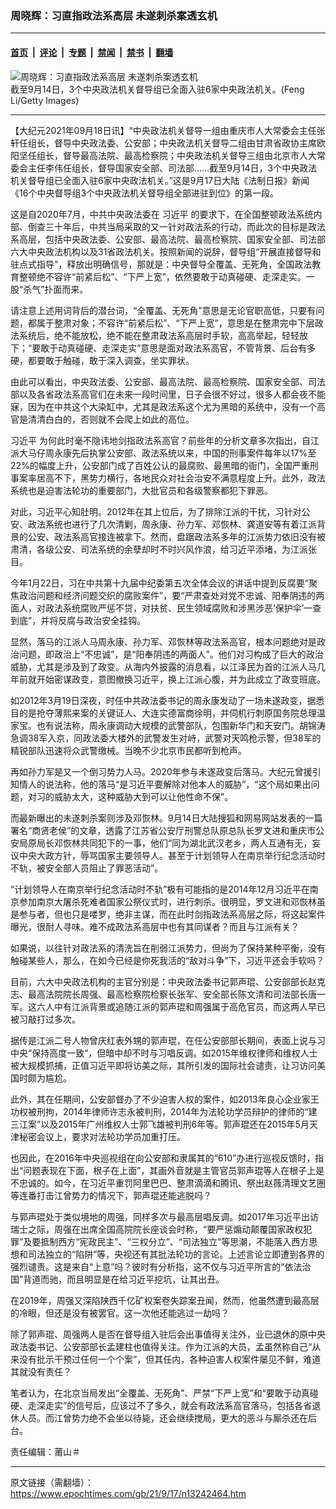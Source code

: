 ### 周晓辉：习直指政法系高层 未遂刺杀案透玄机

---

#### [首页](../../../..?n13242464) &nbsp;|&nbsp; [评论](../../../../../epoch-comment?n13242464) &nbsp;|&nbsp; [专题](../../../../../epoch-special?n13242464) &nbsp;|&nbsp; [禁闻](../../../../../epoch-news?n13242464) &nbsp;|&nbsp; [禁书](../../../../../books?n13242464) &nbsp;|&nbsp; [翻墙](https://github.com/gfw-breaker/nogfw/blob/master/README.md?n13242464)


<div><img alt="周晓辉：习直指政法系高层 未遂刺杀案透玄机" class="attachment-djy_600_400 size-djy_600_400 wp-post-image" src="https://i.epochtimes.com/assets/uploads/2021/09/id13242484-p8638621a666309283-600x400-1.jpeg"/>
<div class="caption">
 截至9月14日，3个中央政法机关督导组已全面入驻6家中央政法机关。(Feng Li/Getty Images)
</div></div><hr/><div class="post_content" id="artbody" itemprop="articleBody">
 <!-- article content begin -->
 <p>
  【大纪元2021年09月18日讯】“中央政法机关督导一组由重庆市人大常委会主任张轩任组长，督导中央政法委、公安部；中央政法机关督导二组由甘肃省政协主席欧阳坚任组长，督导最高法院、最高检察院；中央政法机关督导三组由北京市人大常委会主任李伟任组长，督导国家安全部、司法部……截至9月14日，3个中央政法机关督导组已全面入驻6家中央政法机关。”这是9月17日大陆《法制日报》新闻《16个中央督导组3个中央政法机关督导组全部进驻到位》的第一段。
 </p>
 <p>
  这是自2020年7月，中共中央政法委在
  <ok href="https://www.epochtimes.com/gb/tag/%E4%B9%A0%E8%BF%91%E5%B9%B3.html">
   习近平
  </ok>
  的要求下，在全国整顿政法系统内部、倒查三十年后，中共当局采取的又一针对政法系的行动，而此次的目标是政法系高层，包括中央政法委、公安部、最高法院、最高检察院、国家安全部、司法部六大中央政法机构以及31省政法机关。按照新闻的说辞，督导组“开展直接督导和驻点式指导”，释放出明确信号，那就是：中央督导全覆盖、无死角，全国政法教育整顿绝不容许“前紧后松”、“下严上宽”，依然要敢于动真碰硬、走深走实。一股“杀气”扑面而来。
 </p>
 <p>
  请注意上述用词背后的潜台词，“全覆盖、无死角”意思是无论官职高低，只要有问题，都属于整肃对象；不容许“前紧后松”、“下严上宽”，意思是在整肃完中下层政法系统后，绝不能放松，绝不能在整肃政法系高层时手软，高高举起，轻轻放下；“要敢于动真碰硬、走深走实”意思是面对政法系高官，不管背景、后台有多硬，都要敢于触碰，敢于深入调查，坐实罪状。
 </p>
 <p>
  由此可以看出，中央政法委、公安部、最高法院、最高检察院、国家安全部、司法部以及各省政法系高官们在未来一段时间里，日子会很不好过，很多人都会夜不能寐，因为在中共这个大染缸中，尤其是政法系这个尤为黑暗的系统中，没有一个高官是清清白白的，否则就不会爬上如此的高位。
 </p>
 <p>
  <ok href="https://www.epochtimes.com/gb/tag/%E4%B9%A0%E8%BF%91%E5%B9%B3.html">
   习近平
  </ok>
  为何此时毫不隐讳地剑指政法系高官？前些年的分析文章多次指出，自江派大马仔周永康先后执掌公安部、政法系统以来，中国的刑事案件每年以17%至22%的幅度上升，公安部门成了百姓公认的最腐败、最黑暗的衙门，全国严重刑事案率居高不下，黑势力横行，各地民众对社会治安不满意程度上升。此外，政法系统也是迫害法轮功的重要部门，大批官员和各级警察都犯下罪恶。
 </p>
 <p>
  对此，习近平心知肚明。2012年在其上位后，为了排除江派的干扰，习针对公安、政法系统也进行了几次清剿，周永康、孙力军、邓恢林、龚道安等有着江派背景的公安、政法系高官接连被拿下。然而，盘踞政法系多年的江派势力依旧没有被肃清，各级公安、司法系统的余孽却时不时兴风作浪，给习近平添堵，为江派张目。
 </p>
 <p>
  今年1月22日，习在中共第十九届中纪委第五次全体会议的讲话中提到反腐要“聚焦政治问题和经济问题交织的腐败案件”，要“严肃查处对党不忠诚、阳奉阴违的两面人，对政法系统腐败严惩不贷，对扶贫、民生领域腐败和涉黑涉恶‘保护伞’一查到底”，并将反腐与政治安全挂钩。
 </p>
 <p>
  显然，落马的江派人马周永康、孙力军、邓恢林等政法系高官，根本问题绝对是政治问题，即政治上“不忠诚”，是“阳奉阴违的两面人”。他们对习构成了巨大的政治威胁，尤其是涉及到了政变。从海内外披露的消息看，以江泽民为首的江派人马几年前就开始密谋政变，意图撤换习近平，换上江派心腹，并为此成立了政变班底。
 </p>
 <p>
  如2012年3月19日深夜，时任中共政法委书记的周永康发动了一场未遂政变，据悉目的是抢夺薄熙来案的关键证人、大连实德富商徐明，并伺机行刺原国务院总理温家宝。也有说法称，周永康调动大规模的武警部队，包围新华门和天安门。胡锦涛急调38军入京，同政法委大楼外的武警发生对峙，武警对天鸣枪示警，但38军的精锐部队迅速将众武警缴械。当晚不少北京市民都听到枪声。
 </p>
 <p>
  再如孙力军是又一个倒习势力人马。2020年参与未遂政变后落马。大纪元曾援引知情人的说法称，他的落马“是习近平要解除对他本人的威胁”，“这个局如果出问题，对习的威胁太大，这种威胁大到可以让他性命不保”。
 </p>
 <p>
  而最新曝出的未遂刺杀案则涉及邓恢林。9月14日大陆搜狐和网易网站发表的一篇署名“商贤老侯”的文章，透露了江苏省公安厅刑警总队原总队长罗文进和重庆市公安局原局长邓恢林共同犯下的一事，他们“同为湖北武汉老乡，两人互通有无，妄议中央大政方针，辱骂国家主要领导人。甚至于计划领导人在南京举行纪念活动时不轨，被安全部人员阻止了罪恶活动”。
 </p>
 <p>
  “计划领导人在南京举行纪念活动时不轨”极有可能指的是2014年12月习近平在南京参加南京大屠杀死难者国家公祭仪式时，进行刺杀。很明显，罗文进和邓恢林虽是参与者，但也只是喽罗，绝非主谋，而在此时剑指政法系高层之际，将这起案件曝光，很耐人寻味。难不成政法系高层中也有其同谋者？而且与江派有关？
 </p>
 <p>
  如果说，以往针对政法系的清洗旨在削弱江派势力，但尚为了保持某种平衡，没有触碰某些人，那么，在如今已经是你死我活的“敌对斗争”下，习近平还会手软吗？
 </p>
 <p>
  目前，六大中央政法机构的主官分别是：中央政法委书记郭声琨、公安部部长赵克志、最高法院院长周强、最高检察院检察长张军、安全部长陈文清和司法部长唐一军。这六人中有江派背景或追随江派的郭声琨和周强属于高危官员，而这两人早已被习敲打过多次。
 </p>
 <p>
  据传是江派二号人物曾庆红表外甥的郭声琨，在任公安部部长期间，表面上说与习中央“保持高度一致”，但暗中却不时与习唱反调。如2015年维权律师和维权人士被大规模抓捕，正值习近平即将访美之际，其所引发的国际社会谴责，让习访问美国时颇为尴尬。
 </p>
 <p>
  此外，其在任期间，公安部督办了不少迫害人权的案件，如2013年良心企业家王功权被刑拘，2014年律师许志永被判刑，2014年为法轮功学员辩护的律师的“建三江案”以及2015年广州维权人士郭飞雄被判刑6年等。郭声琨还在2015年5月天津秘密会议上，要求对法轮功学员加重打压。
 </p>
 <p>
  也因此，在2016年中央巡视组在向公安部和隶属其的“610”办进行巡视反馈时，指出“问题表现在下面，根子在上面”，其画外音就是主管官员郭声琨等人在根子上是不忠诚的。如今，在习近平重罚阿里巴巴、整肃滴滴和腾讯、祭出赵薇清理文艺圈等连番打击江曾势力的情况下，郭声琨还能逃脱吗？
 </p>
 <p>
  与郭声琨处于类似境地的周强，同样多次与最高层唱反调。如2017年习近平出访瑞士之际，周强在出席全国高院院长座谈会时称，“要严惩煽动颠覆国家政权犯罪”及要抵制西方“宪政民主”、“三权分立”、“司法独立”等思潮，不能落入西方思想和司法独立的“陷阱”等，央视还有其批法轮功的言论。上述言论立即遭到各界的强烈谴责。这是来自“上意”吗？彼时有分析指，这不仅与习近平所言的“依法治国”背道而驰，而且明显是在给习近平挖坑，让其出丑。
 </p>
 <p>
  在2019年，周强又深陷陕西千亿矿权案卷失踪案丑闻，然而，他虽然遭到最高层的冷眼，但还是没有被罢官。这一次他还能逃过一劫吗？
 </p>
 <p>
  除了郭声琨、周强两人是否在督导组入驻后会出事值得关注外，业已退休的原中央政法委书记、公安部部长孟建柱也值得关注。作为江派的大员，孟虽然称自己“从来没有批示干预过任何一个个案”，但其任内，各种迫害人权案件屡见不鲜，难道其就没有责任？
 </p>
 <p>
  笔者认为，在北京当局发出“全覆盖、无死角”、严禁“下严上宽”和“要敢于动真碰硬、走深走实”的信号后，应该过不了多久，就会有政法系高官落马，包括各省退休人员。而江曾势力绝不会坐以待毙，还会继续搅局，更大的恶斗与厮杀还在后台。
 </p>
 <p>
  责任编辑：莆山＃
 </p>
 <!-- article content end -->
 <div id="below_article_ad">
 </div>
</div>


---

原文链接（需翻墙）：https://www.epochtimes.com/gb/21/9/17/n13242464.htm